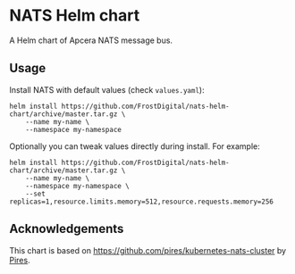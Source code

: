 # NATS Helm chart

A Helm chart of Apcera NATS message bus.


## Usage

Install NATS with default values (check `values.yaml`):

```
helm install https://github.com/FrostDigital/nats-helm-chart/archive/master.tar.gz \
	--name my-name \
	--namespace my-namespace
```

Optionally you can tweak values directly during install. For example:

```
helm install https://github.com/FrostDigital/nats-helm-chart/archive/master.tar.gz \
	--name my-name \
	--namespace my-namespace \
	--set replicas=1,resource.limits.memory=512,resource.requests.memory=256
```


## Acknowledgements

This chart is based on https://github.com/pires/kubernetes-nats-cluster by [Pires](https://github.com/pires).

